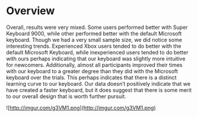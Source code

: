# Overview #

Overall, results were very mixed. Some users performed better with Super Keyboard 9000, while other
performed better with the default Microsoft keyboard. Though we had a very small sample size, we did notice
some interesting trends. Experienced Xbox users tended to do better with the default Microsoft Keyboard, while
inexperienced users tended to do better with ours perhaps indicating that our keyboard was slightly more
intuitive for newcomers. Additionally, almost all participants improved their times with our keyboard to a
greater degree than they did with the Microsoft keyboard over the trials. This perhaps indicates that there is a
distinct learning curve to our keyboard. Our data doesn’t positively indicate that we have created a faster
keyboard, but it does suggest that there is some merit to our overall design that is worth further pursuit.

![http://imgur.com/g3VM1.png](http://imgur.com/g3VM1.png)